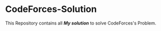 # CodeForces-Solution
This Repository contains all ***My solution*** to solve CodeForces's Problem.
